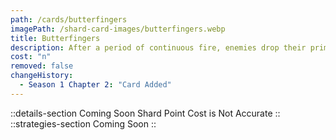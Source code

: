 ```yaml
---
path: /cards/butterfingers
imagePath: /shard-card-images/butterfingers.webp
title: Butterfingers
description: After a period of continuous fire, enemies drop their primary weapon.
cost: "n"
removed: false
changeHistory:
  - Season 1 Chapter 2: "Card Added"
---
```

::details-section
Coming Soon
Shard Point Cost is Not Accurate
::
::strategies-section
Coming Soon
::